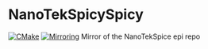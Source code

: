 # NanoTekSpicySpicy

[![CMake](https://github.com/Cavonstavant/NanoTekSpicySpicy/actions/workflows/cmake.yml/badge.svg)](https://github.com/Cavonstavant/NanoTekSpicySpicy/actions/workflows/cmake.yml)
[![Mirroring](https://github.com/Cavonstavant/NanoTekSpicySpicy/actions/workflows/mirroring.yml/badge.svg)](https://github.com/Cavonstavant/NanoTekSpicySpicy/actions/workflows/mirroring.yml)
Mirror of the NanoTekSpice epi repo
